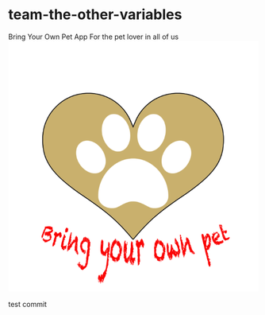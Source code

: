 # team-the-other-variables
Bring Your Own Pet App
For the pet lover in all of us
![](https://github.com/Woz-U-Group-Projects/team-the-other-variables/blob/master/byop.png)

test commit